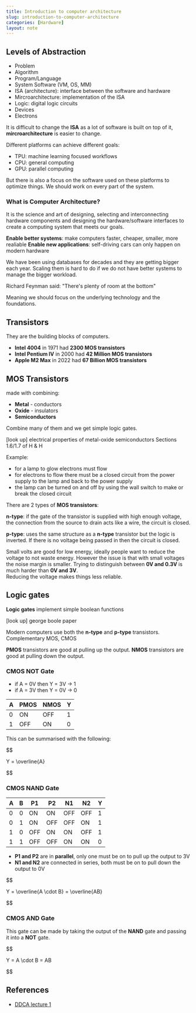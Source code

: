 ```yaml
---
title: Introduction to computer architecture 
slug: introduction-to-computer-architecture
categories: [Hardware]
layout: note
---
```


## Levels of Abstraction

- Problem
- Algorithm
- Program/Language
- System Software (VM, OS, MM)
- ISA (architecture): interface between the software and hardware
- Mircroarchitecture: implementation of the ISA
- Logic: digital logic circuits
- Devices
- Electrons

It is difficult to change the **ISA** as a lot of software is built on top of it, 
**mircroarchitecture** is easier to change. 

Different platforms can achieve different goals:
- TPU: machine learning focused workflows
- CPU: general computing
- GPU: parallel computing

But there is also a focus on the software used on these platforms to optimize things.
We should work on every part of the system.

### What is Computer Architecture?
It is the science and art of designing, selecting and interconnecting hardware 
components and designing the hardware/software interfaces to create a computing 
system that meets our goals.

**Enable better systems**: make computers faster, cheaper, smaller, more realiable
**Enable new applications**: self-driving cars can only happen on modern hardware 

We have been using databases for decades and they are getting bigger each year. Scaling
them is hard to do if we do not have better systems to manage the bigger workload.

Richard Feynman said: "There's plenty of room at the bottom"

Meaning we should focus on the underlying technology and the foundations.

## Transistors
They are the building blocks of computers.
- **Intel 4004** in 1971 had **2300 MOS transistors**  
- **Intel Pentium IV** in 2000 had **42 Million MOS transistors**  
- **Apple M2 Max** in 2022 had **67 Billion MOS transistors**  

## MOS Transistors
made with combining:
- **Metal** - conductors
- **Oxide** - insulators 
- **Semiconductors**

Combine many of them and we get simple logic gates.
 
[look up]
electrical properties of metal-oxide semiconductors
Sections 1.6/1.7 of H & H

Example:
- for a lamp to glow electrons must flow 
- for electrons to flow there must be a closed circuit from the power supply to the 
  lamp and back to the power supply
- the lamp can be turned on and off by using the wall switch to make or break the 
  closed circuit

There are 2 types of **MOS transistors**:

**n-type**: if the gate of the transistor is supplied with high enough voltage, 
the connection from the source to drain acts like a wire, the circuit is closed.

**p-type**: uses the same structure as a **n-type** transistor but the logic is 
inverted. If there is no voltage being passed in then the circuit is closed.

Small volts are good for low energy, ideally people want to reduce the voltage to 
not waste energy.
However the issue is that with small voltages the noise margin is smaller. Trying 
to distinguish between **0V and 0.3V** is much harder than **0V and 3V**.   
Reducing the voltage makes things less reliable.

## Logic gates
**Logic gates** implement simple boolean functions 

[look up]
george boole paper

Modern computers use both the **n-type** and **p-type** transistors.
Complementary MOS, CMOS

**PMOS** transistors are good at pulling up the output. 
**NMOS** transistors are good at pulling down the output. 

### CMOS NOT Gate
- if A = 0V then Y = 3V -> 1
- if A = 3V then Y = 0V -> 0

| A | PMOS | NMOS | Y |
| - | - | - | - |
| 0 | ON | OFF | 1 |
| 1 | OFF | ON | 0 |

This can be summarised with the following:

$$

Y = \overline{A}

$$

### CMOS NAND Gate

| A | B | P1 | P2 | N1 | N2 | Y |
| - | - | - | - | - | - | - |
| 0 | 0 | ON | ON | OFF | OFF | 1 |
| 0 | 1 | ON | OFF | OFF | ON | 1 |
| 1 | 0 | OFF | ON | ON | OFF | 1 |
| 1 | 1 | OFF | OFF | ON | ON | 0 |

- **P1 and P2** are in **parallel**, only one must be on to pull up the output to 3V 
- **N1 and N2** are connected in series, both must be on to pull down the output to 0V

$$

Y = \overline{A \cdot B} = \overline{AB}

$$

### CMOS AND Gate

This gate can be made by taking the output of the **NAND** gate and passing it into 
a **NOT** gate. 

$$

Y = A \cdot B = AB

$$

## References
- [DDCA lecture 1](https://www.youtube.com/watch?v=ubhxKNlOlRg&list=PL5Q2soXY2Zi9Eo29LMgKVcaydS7V1zZW3&index=1) 
